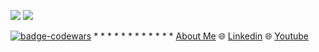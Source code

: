 ![](http://github-profile-summary-cards.vercel.app/api/cards/stats?username=hadihammurabi&theme=github)
![](http://github-profile-summary-cards.vercel.app/api/cards/most-commit-language?username=hadihammurabi&theme=github)

[![badge-codewars](https://www.codewars.com/users/hadihammurabi/badges/small)](https://www.codewars.com/users/hadihammurabi) * * * * * * * * * * * *
[About Me](https://stackoverflow.com/story/hadihammurabi) 🌐
[Linkedin](https://www.linkedin.com/in/hadihammurabi/) 🌐
[Youtube](https://www.youtube.com/c/tamankodekode)
